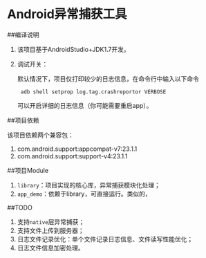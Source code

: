 # Android异常捕获工具

##编译说明

1. 该项目基于AndroidStudio+JDK1.7开发。
2. 调试开关：

    默认情况下，项目仅打印较少的日志信息，在命令行中输入以下命令

        adb shell setprop log.tag.crashreportor VERBOSE

    可以开启详细的日志信息（你可能需要重启app）。

##项目依赖

该项目依赖两个兼容包：

1. com.android.support:appcompat-v7:23.1.1
2. com.android.support:support-v4:23.1.1

##项目Module

1. `library`：项目实现的核心库，异常捕获模块化处理；
2. `app_demo`：依赖于library，可直接运行。类似的，

##TODO

1. 支持`native`层异常捕获；
2. 支持文件上传到服务器；
3. 日志文件记录优化：单个文件记录日志信息、文件读写性能优化；
4. 日志文件信息加密处理。

